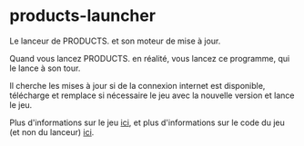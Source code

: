 # products-launcher

Le lanceur de PRODUCTS. et son moteur de mise à jour.

Quand vous lancez PRODUCTS. en réalité, vous lancez ce programme, qui le lance à son tour.

Il cherche les mises à jour si de la connexion internet est disponible, télécharge et remplace si nécessaire le jeu avec la nouvelle version et lance le jeu.

Plus d'informations sur le jeu [ici](https://martinheywang.github.io/PRODUCTS), et plus d'informations sur le code du jeu (et non du lanceur) [ici](https://github/MartinHeywang/PRODUCTS).